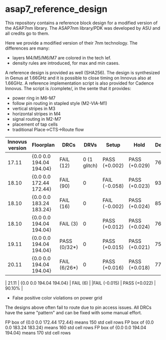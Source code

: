 # asap7_reference_design
This repository contains a reference block design for a modified version of the ASAP7nm library. The ASAP7nm library/PDK was developed by ASU and all credits go to them. 

Here we provide a modified version of their 7nm technology. The differences are many:
* layers M4/M5/M6/M7 are colored in the tech lef.
* density rules are introduced, for max and min cases.


A reference design is provided as well (SHA256). The design is synthesized in Genus at 1.66GHz and it is possible to close timing on Innovus also at 1.66GHz.
A reference implementation script is also provided for Cadence Innovus. The script is /complete/, in the sente that it provides:
* power ring in M6-M7
* follow pin routing in stapled style (M2-VIA-M1)
* vertical stripes in M3
* horizontal stripes in M4
* signal routing in M2-M7
* placement of tap cells
* traditional Place->CTS->Route flow


| Innovus version | Floorplan     | DRCs       | DRVs | Setup | Hold | Density |
|-----------------|---------------|------------|------|-------|------|---------|
| 17.11 | {0.0 0.0 194.04 194.04} | FAIL (12)     | 0 (1 glitch) | PASS (+0.002) | PASS (+0.029) | 76.46% |
| 18.10 | {0.0 0.0 172.44 172.44} | FAIL (90)     | 0            | FAIL (-0.058) | PASS (+0.023) | 93.60% |
| 18.10 | {0.0 0.0 183.24 183.24} | FAIL (16)     | 0            | FAIL (-0.002) | PASS (+0.024) | 85.72% |
| 18.10 | {0.0 0.0 194.04 194.04} | FAIL (3)      | 0            | PASS (+0.012) | PASS (+0.024) | 76.46% |
| 19.11 | {0.0 0.0 194.04 194.04} | PASS (0/32\*) | 0            | PASS (+0.015) | PASS (+0.021) | 75.86% | 
| 20.11 | {0.0 0.0 194.04 194.04} | FAIL (6/26\*) | 0            | PASS (+0.016) | PASS (+0.018) | 77.01% | 


| 21.11 | {0.0 0.0 194.04 194.04} | FAIL (6)   |              |FAIL (-0.015) | PASS (+0.022) | 90.10% | 

* False positive color violations on power grid

The designs above often fail to route due to pin access issues. All DRCs have the same "pattern" and can be fixed with some manual effort.


FP box of {0.0 0.0 172.44 172.44} means 150 std cell rows
FP box of {0.0 0.0 183.24 183.24} means 160 std cell rows
FP box of {0.0 0.0 194.04 194.04} means 170 std cell rows
